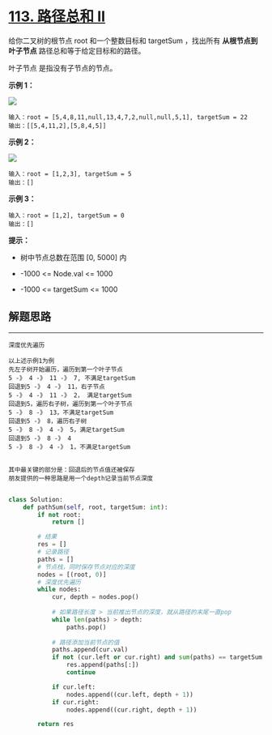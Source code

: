 # [113. 路径总和 II](https://leetcode-cn.com/problems/path-sum-ii/)

给你二叉树的根节点 root 和一个整数目标和 targetSum ，找出所有 **从根节点到叶子节点** 路径总和等于给定目标和的路径。

叶子节点 是指没有子节点的节点。

 

**示例 1：**

![](https://assets.leetcode.com/uploads/2021/01/18/pathsumii1.jpg)

```
输入：root = [5,4,8,11,null,13,4,7,2,null,null,5,1], targetSum = 22
输出：[[5,4,11,2],[5,8,4,5]]
```

**示例 2：**

![](https://assets.leetcode.com/uploads/2021/01/18/pathsum2.jpg)

```
输入：root = [1,2,3], targetSum = 5
输出：[]
```

**示例 3：**

```
输入：root = [1,2], targetSum = 0
输出：[]
```

**提示：**

- 树中节点总数在范围 [0, 5000] 内

- -1000 <= Node.val <= 1000
- -1000 <= targetSum <= 1000



## 解题思路

****

```
深度优先遍历

以上述示例1为例
先左子树开始遍历，遍历到第一个叶子节点
5 -》 4 -》 11 -》 7, 不满足targetSum
回退到5 -》 4 -》 11，右子节点
5 -》 4 -》 11 -》 2， 满足targetSum
回退到5，遍历右子树，遍历到第一个叶子节点
5 -》 8 -》 13，不满足targetSum
回退到5 -》 8，遍历右子树
5 -》 8 -》 4 -》 5，满足targetSum
回退到5 -》 8 -》 4
5 -》 8 -》 4 -》 1，不满足targetSum


其中最关键的部分是：回退后的节点值还被保存
朋友提供的一种思路是用一个depth记录当前节点深度
```

```python

class Solution:
    def pathSum(self, root, targetSum: int):
        if not root:
            return []

		# 结果
        res = []
        # 记录路径
        paths = []
        # 节点栈，同时保存节点对应的深度
        nodes = [(root, 0)]
        # 深度优先遍历
        while nodes:
            cur, depth = nodes.pop()
			
            # 如果路径长度 > 当前推出节点的深度，就从路径的末尾一直pop
            while len(paths) > depth:
                paths.pop()
			
            # 路径添加当前节点的值
            paths.append(cur.val)
            if not (cur.left or cur.right) and sum(paths) == targetSum:
                res.append(paths[:])
                continue

            if cur.left:
                nodes.append((cur.left, depth + 1))
            if cur.right:
                nodes.append((cur.right, depth + 1))

        return res
```

